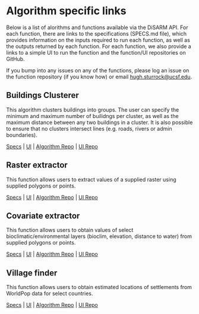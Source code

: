 # Algorithm specific links

Below is a list of alorithms and functions available via the DiSARM API. For each function, there are links to the specifications \(SPECS.md file\), which provides information on the inputs required to run each function, as well as the outputs returned by each function. For each function, we also provide a links to a simple UI to run the function and the function/UI repositories on GitHub.

If you bump into any issues on any of the functions, please log an issue on the function repository \(if you know how\) or email [hugh.sturrock@ucsf.edu](mailto:hugh.sturrock@ucsf.edu).

## Buildings Clusterer

This algorithm clusters buildings into groups. The user can specify the minimum and maximum number of builidngs per cluster, as well as the maximum distance between any two buildings in a cluster. It is also possible to ensure that no clusters intersect lines \(e.g. roads, rivers or admin boundaries\).

[Specs](https://github.com/disarm-platform/fn-dbscan-clusterer/blob/master/SPECS.md) \| [UI](https://disarm.shinyapps.io/ui-dbscan-clusterer) \| [Algorithm Repo](https://github.com/disarm-platform/fn-dbscan-clusterer) \| [UI Repo](https://github.com/disarm-platform/ui-dbscan-clusterer)

## Raster extractor

This function allows users to extract values of a supplied raster using supplied polygons or points.

[Specs](https://github.com/disarm-platform/fn-raster-vector-summary-stats/blob/master/SPECS.md) \| [UI](https://disarm.shinyapps.io/ui-raster-vector-summary-stats/) \| [Algorithm Repo](https://github.com/disarm-platform/fn-raster-vector-summary-stats) \| [UI Repo](https://github.com/disarm-platform/ui-raster-vector-summary-stats/)

## Covariate extractor

This function allows users to obtain values of select bioclimatic/environmental layers \(bioclim, elevation, distance to water\) from supplied polygons or points.

[Specs](https://github.com/disarm-platform/fn-covariate-extractor/blob/master/SPECS.md) \| [UI](https://disarm.shinyapps.io/ui-covariate-extractor/) \| [Algorithm Repo](https://github.com/disarm-platform/fn-covariate-extractor) \| [UI Repo](https://github.com/disarm-platform/ui-covariate-extractor/)

## Village finder

This function allows users to obtain estimated locations of settlements from WorldPop data for select countries.

[Specs](https://github.com/disarm-platform/fn-village-finder/blob/master/SPECS.md) \| [UI](https://disarm.shinyapps.io/ui-village-finder/) \| [Algorithm Repo](https://github.com/disarm-platform/fn-village-finder) \| [UI Repo](https://github.com/disarm-platform/ui-village-finder/)

